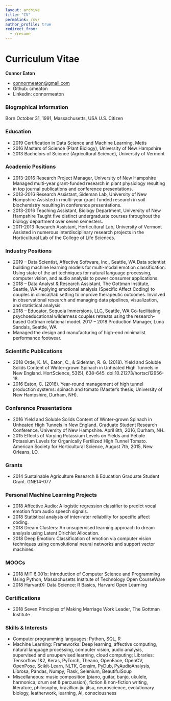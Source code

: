 ```yaml
---
layout: archive
title: "CV"
permalink: /cv/
author_profile: true
redirect_from:
  - /resume
---
```


# Curriculum Vitae
**Connor Eaton**

- connormeaton@gmail.com
- Github: cmeaton
- Linkedin: connormeaton

### Biographical Information
Born October 31, 1991, Massachusetts, USA
U.S. Citizen

### Education
- 2019		Certification in Data Science and Machine Learning, Metis
- 2016		Masters of Science (Plant Biology), University of New Hampshire
- 2013		Bachelors of Science (Agricultural Science), University of Vermont

### Academic Positions
- 2013-2016	Research Project Manager, University of New Hampshire
Managed multi-year grant-funded research in plant physiology resulting in top journal publications and conference presentations.
- 2013-2016	Research Assistant, Sideman Lab, University of New Hampshire
Assisted in multi-year grant-funded research in soil biochemistry resulting in conference presentations.
- 2013-2016	Teaching Assistant, Biology Department, University of New Hampshire
Taught five distinct undergraduate courses throughout the biology department over seven semesters.
- 2011-2013	Research Assistant, Horticultural Lab, University of Vermont 
Assisted in numerous interdisciplinary research projects in the Horticultural Lab of the College of Life Sciences.

### Industry Positions
- 2019 –		Data Scientist, Affective Software, Inc., Seattle, WA
Data scientist building machine learning models for multi-modal emotion classification. Using state of the art techniques for natural language processing, computer vision, and audio analysis to power consumer applications.
- 2018 –		Data Analyst & Research Assistant, The Gottman Institute, Seattle, WA
Applying emotional analysis (Specific Affect Coding) to couples in clinical/lab setting to improve therapeutic outcomes. Involved in observational research and managing data pipelines, visualization, and statistical analysis.
- 2018 –		Educator, Sequoia Immersions, LLC, Seattle, WA
Co-facilitating psychoeducational wilderness couples retreats using the research-based Gottman relational model.
2017 – 2018       Production Manager, Luna Sandals, Seattle, WA
- Managed the design and manufacturing of high-end minimalist performance footwear.

### Scientific Publications
- 2018	Orde, K. M., Eaton, C., & Sideman, R. G. (2018). Yield and Soluble Solids Content of Winter-grown Spinach in Unheated High Tunnels in New England. HortScience, 53(5), 638-645. doi:10.21273/hortsci12956-18.  
- 2016	Eaton, C. (2016). Year-round management of high tunnel production systems: spinach and tomato (Master’s thesis, University of New Hampshire, Durham, NH). 

### Conference Presentations
- 2016	Yield and Soluble Solids Content of Winter-grown Spinach in Unheated High Tunnels in New England. Graduate Student Research Conference. University of New Hampshire. April 8th, 2016, Durham, NH.
- 2015	Effects of Varying Potassium Levels on Yields and Petiole Potassium Levels for Organically Fertilized High Tunnel Tomato. American Society for Horticultural Science, August 7th, 2015, New Orleans, LO.

### Grants
- 2014		Sustainable Agriculture Research & Education Graduate Student Grant. GNE14-077

### Personal Machine Learning Projects
- 2018	Affective Audio: A logistic regression classifier to predict vocal emotion from audio         speech signals.
- 2018		Statistical analysis of inter-rater reliability for specific affect coding.
- 2018	Dream Clusters: An unsupervised learning approach to dream analysis using Latent Dirichlet Allocation.
- 2018	Deep Emotion: Classification of emotion via computer vision techniques using convolutional neural networks and support vector machines.

### MOOCs
- 2018  	MIT 6.001x: Introduction of Computer Science and Programming Using Python, Massachusetts Institute of Technology Open CourseWare 
- 2018		HarvardX: Data Science: R Basics, Harvard Open Learning

### Certifications
- 2018		Seven Principles of Making Marriage Work Leader, The Gottman Institute

### Skills & Interests
- Computer programming languages: Python, SQL, R
- Machine Learning: Frameworks: Deep learning, affective computing, natural language processing, computer vision, audio analysis, supervised and unsupervised learning, cloud computing; Libraries: Tensorflow 1&2, Keras, PyTorch, Theano, OpenFace, OpenCV, OpenPose,  Scikit-Learn, NLTK, Gensim, PyDub, PyAudioAnalysis, Librosa, Pandas, Numpy, Flask, Selenium, BeautifulSoup
- Miscellaneous: music composition (piano, guitar, banjo, ukulele, harmonica, drum set & percussion), fiction & non-fiction writing, literature, philosophy, brazillian jiu jitsu, neuroscience, evolutionary biology, leatherwork, learning, AI, consciousness



